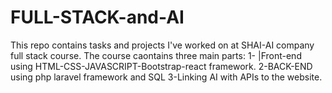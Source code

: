 # FULL-STACK-and-AI
This repo contains tasks and projects I've worked on at SHAI-AI company full stack course.
The course caontains three main parts:
1- |Front-end using HTML-CSS-JAVASCRIPT-Bootstrap-react framework.
2-BACK-END using php laravel framework and SQL 
3-Linking AI with APIs to the website.
